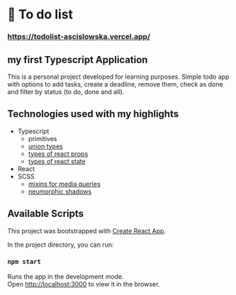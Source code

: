 # :date: To do list

### https://todolist-ascislowska.vercel.app/

## my first Typescript Application

This is a personal project developed for learning purposes. Simple todo app with options to add tasks, create a deadline, remove them, check as done and filter by status (to do, done and all).

## Technologies used with my highlights

- Typescript
  - primitives
  - [union types](https://github.com/ascislowska/todolist/blob/9d53ee68cf5dac25efb5c96734f931e5cca5c089/src/Interfaces.ts#LL7C1-L8C46 "union types")
  - [types of react props](https://github.com/ascislowska/todolist/blob/9d53ee68cf5dac25efb5c96734f931e5cca5c089/src/Components/TodoList.tsx#LL6C8-L6C8 "types of react props")
  - [types of react state](https://github.com/ascislowska/todolist/blob/9d53ee68cf5dac25efb5c96734f931e5cca5c089/src/Components/Add.tsx#LL7C25-L7C26 "types of react state")
- React
- SCSS
  - [mixins for media queries](./styles/_consts "mixins for media queries")
  - [neumorphic shadows](./styles/_consts "neumorphic shadows")

## Available Scripts

This project was bootstrapped with [Create React App](https://github.com/facebook/create-react-app).

In the project directory, you can run:

### `npm start`

Runs the app in the development mode.\
Open [http://localhost:3000](http://localhost:3000) to view it in the browser.
